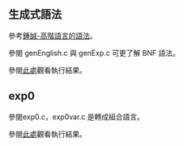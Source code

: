 ## 生成式語法
參考[鍾誠-高階語言的語法](https://github.com/ccc112b/cpu2os/blob/master/02-軟體/02-編譯器/高階語言的語法.md)。

參閱 genEnglish.c 與 genExp.c 可更了解 BNF 語法。  

參閱[此處](https://github.com/ccc112b/cpu2os/tree/master/02-軟體/02-編譯器/01-diy/00-gen)觀看執行結果。  

## exp0
參閱exp0.c，exp0var.c 是轉成組合語言。

參閱[此處](https://github.com/ccc112b/cpu2os/tree/master/02-軟體/02-編譯器/01-diy/01-exp0)觀看執行結果。
